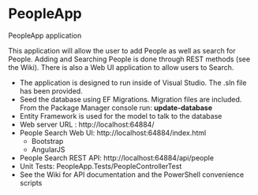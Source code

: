 # PeopleApp
PeopleApp application

This application will allow the user to add People as well as search for People.  Adding and Searching People 
is done through REST methods (see the Wiki).  There is also a Web UI application to allow users to Search.

- The application is designed to run inside of Visual Studio.  The .sln file has been provided.
- Seed the database using EF Migrations.  Migration files are included.  From the Package Manager console run: **update-database**
- Entity Framework is used for the model to talk to the database
- Web server URL : http://localhost:64884/
- People Search Web UI:  http://localhost:64884/index.html
  - Bootstrap
  - AngularJS
- People Search REST API: http://localhost:64884/api/people
- Unit Tests: PeopleApp.Tests/PeopleControllerTest
- See the Wiki for API documentation and the PowerShell convenience scripts
